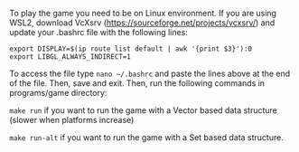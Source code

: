 To play the game you need to be on Linux environment.
If you are using WSL2, download VcXsrv (https://sourceforge.net/projects/vcxsrv/) and update your .bashrc file with the following lines:
```
export DISPLAY=$(ip route list default | awk '{print $3}'):0
export LIBGL_ALWAYS_INDIRECT=1
```
To access the file type ``nano ~/.bashrc`` and paste the lines above at the end of the file. Then, save and exit.
Then, run the following commands in programs/game directory:

``make run`` if you want to run the game with a Vector based data structure (slower when platforms increase)

``make run-alt`` if you want to run the game with a Set based data structure.
